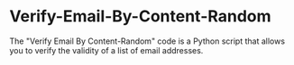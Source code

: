 # Verify-Email-By-Content-Random
The "Verify Email By Content-Random" code is a Python script that allows you to verify the validity of a list of email addresses. 
